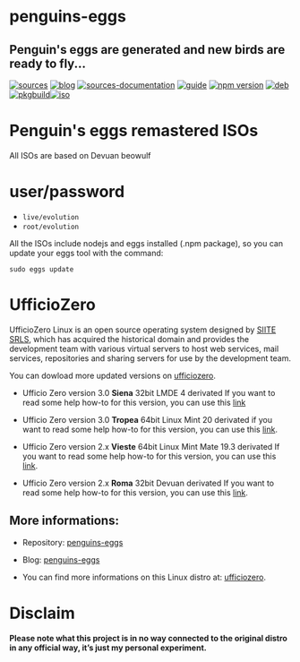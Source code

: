 penguins-eggs
=============

## Penguin&#39;s eggs are generated and new birds are ready to fly...
[![sources](https://img.shields.io/badge/github-sources-blue)](https://github.com/pieroproietti/penguins-eggs)
[![blog](https://img.shields.io/badge/blog-penguin's%20eggs-blue)](https://penguins-eggs.net)
[![sources-documentation](https://img.shields.io/badge/sources-documentation-blue)](https://penguins-eggs.net/sources-documentation/index.html)
[![guide](https://img.shields.io/badge/guide-penguin's%20eggs-blue)](https://penguins-eggs.net/book/)
[![npm version](https://img.shields.io/npm/v/penguins-eggs.svg)](https://npmjs.org/package/penguins-eggs)
[![deb](https://img.shields.io/badge/deb-packages-orange)](https://sourceforge.net/projects/penguins-eggs/files/DEBS)
[![pkgbuild](https://img.shields.io/badge/pkgbuild-packages-orange)](https://sourceforge.net/projects/penguins-eggs/files/PKGBUILD)[![iso](https://img.shields.io/badge/iso-images-orange)](https://sourceforge.net/projects/penguins-eggs/files/ISOS)


# Penguin's eggs remastered ISOs

All ISOs are based on Devuan beowulf

# user/password
* ```live/evolution```
* ```root/evolution```

All the ISOs include nodejs and eggs installed (.npm package), so you can update your eggs tool with the command:

```sudo eggs update```

# UfficioZero

UfficioZero Linux is an open source operating system designed by [SIITE SRLS](https://it.siite.it/), which has acquired the historical domain and provides the development team with various virtual servers to host web services, mail services, repositories and sharing servers for use by the development team.

You can dowload more updated versions on [ufficiozero](https://www.ufficiozero.org/index.php?alias=download).

* Ufficio Zero version 3.0 **Siena** 32bit LMDE 4 derivated
If you want to read some help how-to for this version, you can use this [link](https://wiki.ufficiozero.org/doku.php?id=siena)

* Ufficio Zero version 3.0 **Tropea** 64bit Linux Mint 20 derivated
if you want to read some help how-to for this version, you can use this [link](https://wiki.ufficiozero.org/doku.php?id=tropea).

* Ufficio Zero version 2.x **Vieste** 64bit Linux Mint Mate 19.3 derivated
If you want to read some help how-to for this version, you can use this [link](https://wiki.ufficiozero.org/doku.php?id=vieste).

* Ufficio Zero version 2.x **Roma** 32bit Devuan derivated
If you want to read some help how-to for this version, you can use this [link](https://wiki.ufficiozero.org/doku.php?id=vieste).


## More informations:

* Repository: [penguins-eggs](https://github.com/pieroproietti/penguins-eggs)
* Blog: [penguins-eggs](https://penguins-eggs.net)

* You can find more informations on this Linux distro at: [ufficiozero](https://www.ufficiozero.org/).

# Disclaim
__Please note what this project is in no way connected to the original distro in any official way, it’s just my personal experiment.__

